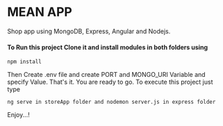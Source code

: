 # MEAN APP
Shop app using MongoDB, Express, Angular and Nodejs.

#### To Run this project Clone it and install modules in both folders using
```
npm install
```

Then Create .env file and create PORT and MONGO_URI Variable and specify Value.
That's it. You are ready to go. To execute this project just type
```
ng serve in storeApp folder and nodemon server.js in express folder
```

Enjoy...!
